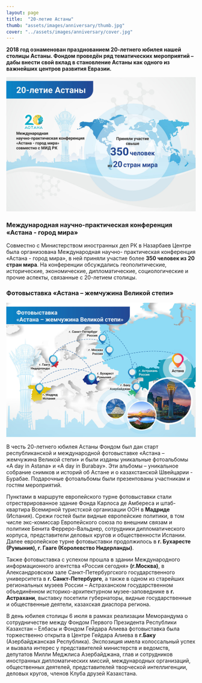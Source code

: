 ```yaml
---
layout: page
title:  "20-летие Астаны"
thumb: "assets/images/anniversary/thumb.jpg"
cover: "../assets/images/anniversary/cover.jpg"
---
```


**2018 год ознаменован празднованием 20-летнего юбилея нашей столицы Астаны.
Фондом проведён ряд тематических мероприятий – дабы внести свой вклад в
становление Астаны как одного из важнейших центров развития Евразии.**

![](../assets/images/anniversary/main-infographic.jpg)

<div class="expandable-content" markdown="1">

### Международная научно-практическая конференция «Астана - город мира»

Совместно с Министерством иностранных дел РК в Назарбаев Центре была
организована Международная научно- практическая конференция «Астана -
город мира», в ней приняли участие более **350 человек из 20 стран мира**.
На конференции обсуждались геополитические, исторические, экономические,
дипломатические, социологические и прочие аспекты, связанные с 20-летием столицы.

<div class="carousel" markdown="1"><div class="carousel-holder">
<div class="swiper-container">

<div class="swiper-wrapper">
<div class="swiper-slide" style="background-image: url(../assets/images/anniversary/astana-gallery/1.jpg)"></div>
<div class="swiper-slide" style="background-image: url(../assets/images/anniversary/astana-gallery/2.jpg)"></div>
<div class="swiper-slide" style="background-image: url(../assets/images/anniversary/astana-gallery/4.jpg)"></div>
<div class="swiper-slide" style="background-image: url(../assets/images/anniversary/astana-gallery/5.jpg)"></div>
<div class="swiper-slide" style="background-image: url(../assets/images/anniversary/astana-gallery/6.jpg)"></div>
<div class="swiper-slide" style="background-image: url(../assets/images/anniversary/astana-gallery/7.jpg)"></div>
<div class="swiper-slide" style="background-image: url(../assets/images/anniversary/astana-gallery/8.jpg)"></div>
<div class="swiper-slide" style="background-image: url(../assets/images/anniversary/astana-gallery/9.jpg)"></div>
<div class="swiper-slide" style="background-image: url(../assets/images/anniversary/astana-gallery/10.jpg)"></div>
<div class="swiper-slide" style="background-image: url(../assets/images/anniversary/astana-gallery/11.jpg)"></div>
<div class="swiper-slide" style="background-image: url(../assets/images/anniversary/astana-gallery/12.jpg)"></div>
<div class="swiper-slide" style="background-image: url(../assets/images/anniversary/astana-gallery/13.jpg)"></div>
<div class="swiper-slide" style="background-image: url(../assets/images/anniversary/astana-gallery/14.jpg)"></div>
</div>

<div class="swiper-pagination"></div>
</div>
</div></div>


### Фотовыставка «Астана – жемчужина Великой степи»

![](../assets/images/anniversary/infographic-1.jpg)

В честь 20-летнего юбилея Астаны Фондом был дан старт республиканской и
международной фотовыставке «Астана – жемчужина Великой степи» и были изданы
уникальные фотоальбомы «A day in Astana» и «A day in Burabay». Эти альбомы –
уникальное собрание снимков и историй об Астане и о казахстанской Швейцарии -
Бурабае. Подарочные фотоальбомы были презентованы участникам и гостям мероприятий.   

Пунктами в маршруте европейского турне фотовыставки стали отрестврированное
здание Фонда Карлоса де Амбереса и штаб-квартира Всемирной туристской
организации ООН в **Мадриде** (Испания). Срежи гостей были видные европейские
политики, в том числе экс-комиссар Европейского союза по внешним связам и
политике Бенита Ферреро-Вальднер, сотрудники дипломатического корпуса,
представители деловых кругов и общественности Испании. Далее европейское
турне фотовыставки продолжилось в  **г. Бухаресте (Румыния), г. Гааге
(Королевство Нидерланды)**.

Также фотовыставка с успехом прошла в здании Международного информационного
агентства «Россия сегодня» **(г.Москва)**, в Александровском зале
Санкт-Петербургского государственного университета в **г. Санкт-Петербурге**,
а также в одном из старейших региональных музеев России – Астраханском
государственном объединённом историко-архитектурном музее-заповеднике в **г.
Астрахани**, выставку посетили губернаторы, видные государственные и
общественные деятели, казахская диаспора региона.

<div class="carousel" markdown="1"><div class="carousel-holder">
<div class="swiper-container">

<div class="swiper-wrapper">
<div class="swiper-slide" style="background-image: url(../assets/images/anniversary/exhibition-gallery/5.jpg)"></div>
<div class="swiper-slide" style="background-image: url(../assets/images/anniversary/exhibition-gallery/1.jpg)"></div>
<div class="swiper-slide" style="background-image: url(../assets/images/anniversary/exhibition-gallery/2.jpg)"></div>
<div class="swiper-slide" style="background-image: url(../assets/images/anniversary/exhibition-gallery/3.jpg)"></div>
<div class="swiper-slide" style="background-image: url(../assets/images/anniversary/exhibition-gallery/4.jpg)"></div>
<div class="swiper-slide" style="background-image: url(../assets/images/anniversary/exhibition-gallery/6.jpg)"></div>
</div>

<div class="swiper-pagination"></div>
</div>
</div></div>

В день юбилея столицы 6 июля в рамках реализации Меморандума о сотрудничестве
между Фондом Первого Президента Республики Казахстан – Елбасы и Фондом Гейдара
Алиева фотовыставка была торжественно открыта в Центре Гейдара Алиева в
**г.Баку** (Азербайджанская Республика). Экспозиция имела колоссальный успех и
вызвала интерес у представителей министерств и ведомств, депутатов Милли
Меджлиса Азербайджана, глав и сотрудников иностранных дипломатических миссий,
международных организаций, общественных деятелей, представителей творческой
интеллигенции, деловых кругов, членов Клуба друзей Казахстана.

<div class="carousel" markdown="1"><div class="carousel-holder">
<div class="swiper-container">

<div class="swiper-wrapper">
<div class="swiper-slide" style="background-image: url(../assets/images/anniversary/exhibition2-gallery/10.jpg)"></div>
<div class="swiper-slide" style="background-image: url(../assets/images/anniversary/exhibition2-gallery/11.jpg)"></div>
<div class="swiper-slide" style="background-image: url(../assets/images/anniversary/exhibition2-gallery/12.jpg)"></div>
<div class="swiper-slide" style="background-image: url(../assets/images/anniversary/exhibition2-gallery/13.jpg)"></div>
<div class="swiper-slide" style="background-image: url(../assets/images/anniversary/exhibition2-gallery/14.jpg)"></div>
<div class="swiper-slide" style="background-image: url(../assets/images/anniversary/exhibition2-gallery/15.jpg)"></div>
<div class="swiper-slide" style="background-image: url(../assets/images/anniversary/exhibition2-gallery/16.jpg)"></div>
</div>

<div class="swiper-pagination"></div>
</div>
</div></div>

</div>
